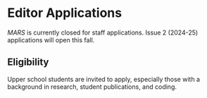 # Editor Applications

*MARS* is currently closed for staff applications. Issue 2 (2024-25) applications will open this fall.

## Eligibility

Upper school students are invited to apply, especially those with a background in research, student publications, and coding.